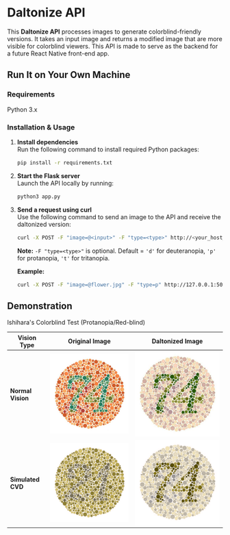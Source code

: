 # Daltonize API

This **Daltonize API** processes images to generate colorblind-friendly versions. It takes an input image and returns a modified image that are more visible for colorblind viewers. This API is made to serve as the backend for a future React Native front-end app.

## Run It on Your Own Machine

### Requirements
Python 3.x

### Installation & Usage

1. **Install dependencies**  
   Run the following command to install required Python packages:
   ```bash
   pip install -r requirements.txt
   ```

2. **Start the Flask server**  
   Launch the API locally by running:
   ```bash
   python3 app.py
   ```

3. **Send a request using curl**  
   Use the following command to send an image to the API and receive the daltonized version:
   ```bash
   curl -X POST -F "image=@<input>" -F "type=<type>" http://<your_host_ip>:5000/daltonize --output <output>
   ```
   **Note:** `-F "type=<type>"` is optional. Default = `'d'` for deuteranopia, `'p'` for protanopia, `'t'` for tritanopia.

   **Example:**
   ```bash
   curl -X POST -F "image=@flower.jpg" -F "type=p" http://127.0.0.1:5000/daltonize --output result.jpg
   ```

## Demonstration
Ishihara's Colorblind Test (Protanopia/Red-blind)

| Vision Type       | Original Image               | Daltonized Image               |
|-------------------|------------------------------|--------------------------------|
| **Normal Vision** | ![Original](test/ishihara.jpg) | ![Daltonized](test/ishihara-dal.jpg) |
| **Simulated CVD** | ![Simulated](test/ishihara-sim.jpg) | ![Daltonized-Sim](test/ishihara-dal-sim.jpg) |